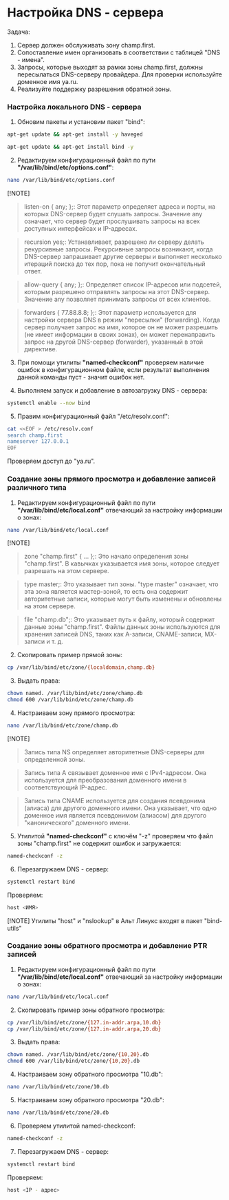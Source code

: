 # Настройка DNS - сервера

Задача:
1. Сервер должен обслуживать зону champ.first.
2. Сопоставление имен организовать в соответствии с таблицей "DNS - имена".
3. Запросы, которые выходят за рамки зоны champ.first, должны пересылаться DNS-серверу провайдера. Для проверки используйте доменное имя ya.ru.
4. Реализуйте поддержку разрешения обратной зоны.


### Настройка локального DNS - сервера
1. Обновим пакеты и установим пакет "bind":

``` bash
apt-get update && apt-get install -y haveged
```

``` bash
apt-get update && apt-get install bind -y
```

2. Редактируем конфигурационный файл по пути **"/var/lib/bind/etc/options.conf"**:

``` bash
nano /var/lib/bind/etc/options.conf
```

[!NOTE] 
>listen-on { any; };: Этот параметр определяет адреса и порты, на которых DNS-сервер будет слушать запросы. Значение any означает, что сервер будет прослушивать запросы на всех доступных интерфейсах и IP-адресах.

>recursion yes;: Устанавливает, разрешено ли серверу делать рекурсивные запросы. Рекурсивные запросы возникают, когда DNS-сервер запрашивает другие серверы и выполняет несколько итераций поиска до тех пор, пока не получит окончательный ответ.

>allow-query { any; };: Определяет список IP-адресов или подсетей, которым разрешено отправлять запросы на этот DNS-сервер. Значение any позволяет принимать запросы от всех клиентов.

>forwarders { 77.88.8.8; };: Этот параметр используется для настройки сервера DNS в режим "пересылки" (forwarding). Когда сервер получает запрос на имя, которое он не может разрешить (не имеет информации в своих зонах), он может перенаправить запрос на другой DNS-сервер (forwarder), указанный в этой директиве.

3. При помощи утилиты **"named-checkconf"** проверяем наличие ошибок в конфигурационном файле, если результат выполнения данной команды пуст - значит ошибок нет.

4. Выполняем запуск и добавление в автозагрузку DNS - сервера:

``` bash
systemctl enable --now bind
```

5. Правим конфигурационный файл "/etc/resolv.conf":

``` bash
cat <<EOF > /etc/resolv.conf
search champ.first
nameserver 127.0.0.1
EOF
``` 

Проверяем доступ до "ya.ru".


### Создание зоны прямого просмотра и добавление записей различного типа
1. Редактируем конфигурационный файл по пути **"/var/lib/bind/etc/local.conf"** отвечающий за настройку информации о зонах:

``` bash
nano /var/lib/bind/etc/local.conf
```

[!NOTE]
>zone "champ.first" { ... };: Это начало определения зоны "champ.first". В кавычках указывается имя зоны, которое следует разрешать на этом сервере.

>type master;: Это указывает тип зоны. "type master" означает, что эта зона является мастер-зоной, то есть она содержит авторитетные записи, которые могут быть изменены и обновлены на этом сервере.

>file "champ.db";: Это указывает путь к файлу, который содержит данные зоны "champ.first". Файлы данных зоны используются для хранения записей DNS, таких как A-записи, CNAME-записи, MX-записи и т. д.

2. Скопировать пример прямой зоны:

``` bash
cp /var/lib/bind/etc/zone/{localdomain,champ.db}
```

3. Выдать права:

``` bash
chown named. /var/lib/bind/etc/zone/champ.db
chmod 600 /var/lib/bind/etc/zone/champ.db
```

4. Настраиваем зону прямого просмотра:

``` bash
nano /var/lib/bind/etc/zone/champ.db
```

[!NOTE]
>Запись типа NS определяет авторитетные DNS-серверы для определенной зоны.

>Запись типа A связывает доменное имя с IPv4-адресом. Она используется для преобразования доменного имени в соответствующий IP-адрес.

>Запись типа CNAME используется для создания псевдонима (алиаса) для другого доменного имени. Она указывает, что одно доменное имя является псевдонимом (алиасом) для другого "канонического" доменного имени.

5. Утилитой **"named-checkconf"** с ключём "-z" проверяем что файл зоны "champ.first" не содержит ошибок и загружается:

``` bash
named-checkconf -z
```

6. Перезагружаем DNS - сервер:

``` bash
systemctl restart bind
```

Проверяем:

``` bash
host <ИМЯ>
```

[!NOTE]
Утилиты "host" и "nslookup" в Альт Линукс входят в пакет "bind-utils"


### Создание зоны обратного просмотра и добавление PTR записей
1. Редактируем конфигурационный файл по пути **"/var/lib/bind/etc/local.conf"** отвечающий за настройку информации о зонах:

``` bash
nano /var/lib/bind/etc/local.conf
```

2. Скопировать пример зоны обратного просмотра:

``` bash
cp /var/lib/bind/etc/zone/{127.in-addr.arpa,10.db}
cp /var/lib/bind/etc/zone/{127.in-addr.arpa,20.db}
```

3. Выдать права:

``` bash
chown named. /var/lib/bind/etc/zone/{10,20}.db
chmod 600 /var/lib/bind/etc/zone/{10,20}.db
```

4. Настраиваем зону обратного просмотра "10.db":

``` bash
nano /var/lib/bind/etc/zone/10.db
```

5. Настраиваем зону обратного просмотра "20.db":

``` bash
nano /var/lib/bind/etc/zone/20.db
```

6. Проверяем утилитой named-checkconf:

``` bash
named-checkconf -z
```

7. Перезагружаем DNS - сервер:

``` bash
systemctl restart bind
```

Проверяем:

``` bash
host <IP - адрес>
```